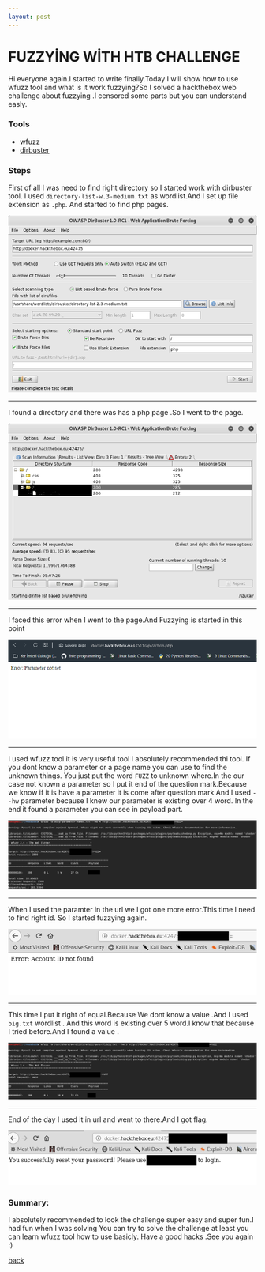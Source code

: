 ```yaml
---
layout: post
---
```


# FUZZYİNG WİTH HTB CHALLENGE

Hi everyone again.I started to write finally.Today I will show how to use wfuzz tool and
what is it work fuzzying?So I solved a hackthebox web challenge about fuzzying .I censored 
some parts but you can understand easly.


### Tools

* [wfuzz](https://tools.kali.org/web-applications/wfuzz) 
* [dirbuster](https://www.owasp.org/index.php/Category:OWASP_DirBuster_Project)

### Steps 

First of all I was need to find right directory so I started work with dirbuster tool.
I used `directory-list-w.3-medium.txt` as wordlist.And I set up file extension as `.php`.
And started to find php pages.


![htb](/img/fuzzying/1.png)

-------------------------------------------------------------
I found a directory and there was has a php page .So I went to the page.

![htb](/img/fuzzying/2.png)

-------------------------------------------------------------
I faced this error when I went to the page.And Fuzzying is started in this point

![htb](/img/fuzzying/3.png)

-------------------------------------------------------------
I used wfuzz tool.it is very useful tool I absolutely recommended thi tool.
If you dont know a parameter or a page name you can use to find the unknown things.
You just put the word `FUZZ` to unknown where.In the our case not known a parameter so
I put it end of the question mark.Because we know if it is have a parameter it is come after
question mark.And I used `--hw` parameter because I knew our parameter is existing over 4 word.
In the end it found a parameter you can see in payload part.

![htb](/img/fuzzying/4.png)

-------------------------------------------------------------
When I used the paramter in the url we I got one more error.This time I need to find right id.
So I started fuzzying again.

![htb](/img/fuzzying/5.png)

-------------------------------------------------------------
This time I put it right of equal.Because We dont know a value .And I used `big.txt` wordlist .
And this word is existing over 5 word.I know that because I tried before.And I found a value .

![htb](/img/fuzzying/6.png)

-------------------------------------------------------------
End of the day I used it in url and went to there.And I got flag.

![htb](/img/fuzzying/7.png)

### Summary:
I absolutely recommended to look the challenge super easy and super fun.I had fun when I was solving
You can try to solve the challenge at least you can learn wfuzz tool how to use basicly.
Have a good hacks .See you again :)


[back](./)